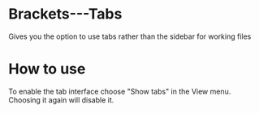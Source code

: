 Brackets---Tabs
===============

Gives you the option to use tabs rather than the sidebar for working files

How to use
=======

To enable the tab interface choose "Show tabs" in the View menu. Choosing it again will disable it.
